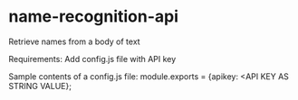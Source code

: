 # name-recognition-api
Retrieve names from a body of text

Requirements:
Add config.js file with API key

Sample contents of a config.js file:
module.exports = {apikey: <API KEY AS STRING VALUE};
